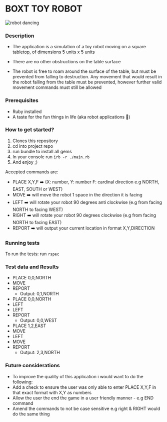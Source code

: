# BOXT TOY ROBOT

![robot dancing](https://media3.giphy.com/media/tczJoRU7XwBS8/giphy.gif)

### Description

- The application is a simulation of a toy robot moving on a square tabletop, of dimensions 5 units
x 5 units

- There are no other obstructions on the table surface

- The robot is free to roam around the surface of the table, but must be prevented from falling to
destruction. Any movement that would result in the robot falling from the table must be
prevented, however further valid movement commands must still be allowed

### Prerequisites
- Ruby installed
- A taste for the fun things in life (aka robot applications 🤖)

### How to get started?
1. Clones this repository
2. cd into project repo
3. run bundle to install all gems
4. In your console run `irb -r ./main.rb` 
5. And enjoy ;)

Accepted commands are: 
* PLACE X,Y,F ➡️ (X: number, Y: number F: cardinal direction e.g NORTH, EAST, SOUTH or WEST)
* MOVE ➡️ will move the robot 1 space in the direction it is facing
* LEFT ➡️ will rotate your robot 90 degrees anti clockwise (e.g from facing NORTH to facing WEST)
* RIGHT ➡️ will rotate your robot 90 degrees clockwise (e.g from facing NORTH to facing EAST)
* REPORT ➡️ will output your current location in format X,Y,DIRECTION

### Running tests
To run the tests:
run `rspec`

### Test data and Results

* PLACE 0,0,NORTH
* MOVE
* REPORT
    * Output: 0,1,NORTH
* PLACE 0,0,NORTH
* LEFT
* LEFT
* REPORT
    * Output: 0,0,WEST
* PLACE 1,2,EAST
* MOVE
* LEFT
* MOVE
* REPORT 
    * Output: 2,3,NORTH

### Future considerations
* To improve the quality of this application i would want to do the following:
* Add a check to ensure the user was only able to enter PLACE X,Y,F in that exact format with X,Y as numbers
* Allow the user the end the game in a user friendly manner - e.g END command
* Amend the commands to not be case sensitive e.g right & RIGHT would do the same thing
